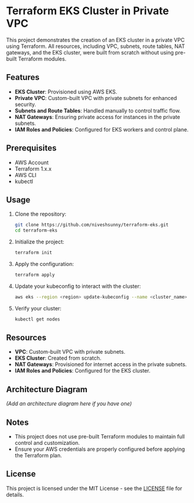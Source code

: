 # Terraform EKS Cluster in Private VPC

This project demonstrates the creation of an EKS cluster in a private VPC using Terraform. All resources, including VPC, subnets, route tables, NAT gateways, and the EKS cluster, were built from scratch without using pre-built Terraform modules.

## Features

- **EKS Cluster**: Provisioned using AWS EKS.
- **Private VPC**: Custom-built VPC with private subnets for enhanced security.
- **Subnets and Route Tables**: Handled manually to control traffic flow.
- **NAT Gateways**: Ensuring private access for instances in the private subnets.
- **IAM Roles and Policies**: Configured for EKS workers and control plane.

## Prerequisites

- AWS Account
- Terraform 1.x.x
- AWS CLI
- kubectl

## Usage

1. Clone the repository:

    ```bash
    git clone https://github.com/niveshsunny/terraform-eks.git
    cd terraform-eks
    ```

2. Initialize the project:

    ```bash
    terraform init
    ```

3. Apply the configuration:

    ```bash
    terraform apply
    ```

4. Update your kubeconfig to interact with the cluster:

    ```bash
    aws eks --region <region> update-kubeconfig --name <cluster_name>
    ```

5. Verify your cluster:

    ```bash
    kubectl get nodes
    ```

## Resources

- **VPC**: Custom-built VPC with private subnets.
- **EKS Cluster**: Created from scratch.
- **NAT Gateways**: Provisioned for internet access in the private subnets.
- **IAM Roles and Policies**: Configured for the EKS cluster.

## Architecture Diagram

*(Add an architecture diagram here if you have one)*

## Notes

- This project does not use pre-built Terraform modules to maintain full control and customization.
- Ensure your AWS credentials are properly configured before applying the Terraform plan.

## License

This project is licensed under the MIT License - see the [LICENSE](LICENSE) file for details.

